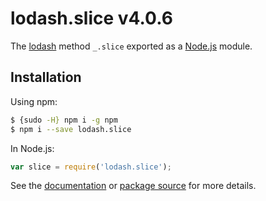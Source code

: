 # lodash.slice v4.0.6

The [lodash](https://lodash.com/) method `_.slice` exported as a [Node.js](https://nodejs.org/) module.

## Installation

Using npm:
```bash
$ {sudo -H} npm i -g npm
$ npm i --save lodash.slice
```

In Node.js:
```js
var slice = require('lodash.slice');
```

See the [documentation](https://lodash.com/docs#slice) or [package source](https://github.com/lodash/lodash/blob/4.0.6-npm-packages/lodash.slice) for more details.
